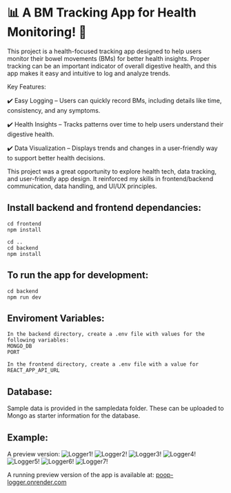 # 📊 A BM Tracking App for Health Monitoring! 🚀

This project is a health-focused tracking app designed to help users monitor their bowel movements (BMs) for better health insights. Proper tracking can be an important indicator of overall digestive health, and this app makes it easy and intuitive to log and analyze trends.

Key Features:

✔️ Easy Logging – Users can quickly record BMs, including details like time, consistency, and any symptoms.

✔️ Health Insights – Tracks patterns over time to help users understand their digestive health.

✔️ Data Visualization – Displays trends and changes in a user-friendly way to support better health decisions.

This project was a great opportunity to explore health tech, data tracking, and user-friendly app design. It reinforced my skills in frontend/backend communication, data handling, and UI/UX principles.


## Install backend and frontend dependancies:

```
cd frontend
npm install
```

```
cd ..
cd backend
npm install
```


## To run the app for development:

```
cd backend
npm run dev
```

## Enviroment Variables:
```
In the backend directory, create a .env file with values for the following variables:
MONGO_DB
PORT

In the frontend directory, create a .env file with a value for 
REACT_APP_API_URL 
```

## Database:
Sample data is provided in the sampledata folder. These can be uploaded to Mongo as starter information for the database. 

## Example:

A preview version:
![Logger1!](./Logger_app/log_1.png)
![Logger2!](./Logger_app/log_2.png)
![Logger3!](./Logger_app/log_3.png)
![Logger4!](./Logger_app/log_4.png)
![Logger5!](./Logger_app/log_5.png)
![Logger6!](./Logger_app/log_6.png)
![Logger7!](./Logger_app/log_7.png)

A running preview version of the app is available at:
[poop-logger.onrender.com](https://poop-logger.onrender.com/)

